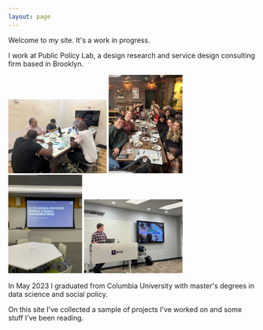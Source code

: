 ```yaml
---
layout: page
---
```


Welcome to my site. It's a work in progress. 

I work at Public Policy Lab, a design research and service design consulting firm based in Brooklyn. 

<p float="left">
  <img src="/images/IMG_4897.jpg" alt="PPL
  photo" width="200"/>
  <img src="/images/IMG_7858.JPG" alt="PPL
  photo 2" width="150"/>
   <img src="IMG_9508.JPG" alt="PPL
  photo 3 " width="150"/>
  <img src="/images/IMG_7610%20(1).jpeg" alt="PPL photo 4 " width="200"/>
</p>

In May 2023 I graduated from Columbia University with master's degrees in data science and social policy. 

On this site I've collected a sample of projects I've worked on and some stuff I've been reading. 

